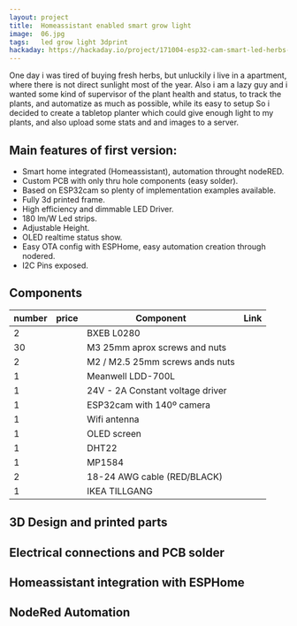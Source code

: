 ```yaml
---
layout: project
title:  Homeassistant enabled smart grow light
image:  06.jpg
tags:   led grow light 3dprint
hackaday: https://hackaday.io/project/171004-esp32-cam-smart-led-herbs-planter
---
```

One day i was tired of buying fresh herbs, but unluckily i live in a apartment, where there is not direct sunlight most of the year.
Also i am a lazy guy and i wanted some kind of supervisor of the plant health and status, to track the plants, and automatize as much as possible, while its easy to setup
So i decided to create a tabletop planter which could give enough light to my plants, and also upload some stats and and images to a server.

## Main features of first version:
- Smart home integrated (Homeassistant), automation throught nodeRED.
- Custom PCB with only thru hole components (easy solder).
- Based on ESP32cam so plenty of implementation examples available.
- Fully 3d printed frame.
- High efficiency and dimmable LED Driver.
- 180 lm/W Led strips.
- Adjustable Height.
- OLED realtime status show.
- Easy OTA config with ESPHome, easy automation creation through nodered.
- I2C Pins exposed. 


## Components

| number | price | Component                           | Link |
| ------ | ----- | ----------------------------------- | ---- |
| 2      |       | BXEB L0280                          |      |
| 30     |       | M3 25mm aprox screws and nuts       |      |
| 2      |       | M2 / M2.5 25mm screws ands nuts     |      |
| 1      |       | Meanwell LDD-700L                   |      |
| 1      |       | 24V - 2A Constant voltage driver    |      |
| 1      |       | ESP32cam with 140º camera           |      |
| 1      |       | Wifi antenna                        |      |
| 1      |       | OLED screen                         |      |
| 1      |       | DHT22                               |      |
| 1      |       | MP1584                              |      |
| 2      |       | 18-24 AWG cable (RED/BLACK)         |      |
| 1      |       | IKEA TILLGANG                       |      |


## 3D Design and printed parts



## Electrical connections and PCB solder



## Homeassistant integration with ESPHome


## NodeRed Automation
